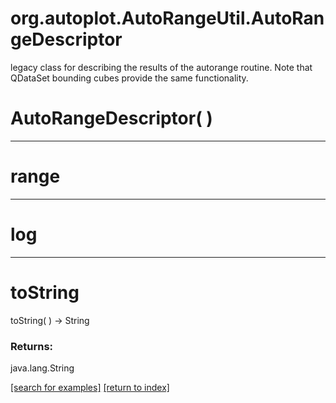 # org.autoplot.AutoRangeUtil.AutoRangeDescriptor

legacy class for describing the results of the autorange routine.
 Note that QDataSet bounding cubes provide the same functionality.

# AutoRangeDescriptor( )


***
<a name="range"></a>
# range



***
<a name="log"></a>
# log



***
<a name="toString"></a>
# toString
toString(  ) &rarr; String



### Returns:
java.lang.String


<a href="https://github.com/autoplot/dev/search?q=toString&unscoped_q=toString">[search for examples]</a>
<a href="https://github.com/autoplot/documentation/blob/master/javadoc/index-all.md">[return to index]</a>

